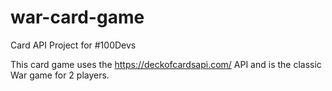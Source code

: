 # war-card-game

Card API Project for #100Devs 

This card game uses the https://deckofcardsapi.com/ API and is the classic War game for 2 players.
